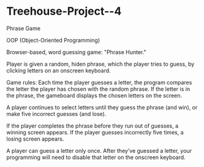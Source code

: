 # Treehouse-Project--4
 Phrase Game

OOP (Object-Oriented Programming)

Browser-based, word guessing game: "Phrase Hunter."

Player is given a random, hiden phrase, which the player tries to guess, by clicking letters on an onscreen keyboard.


Game rules:
Each time the player guesses a letter, the program compares the letter the player has chosen with the random phrase. If the letter is in the phrase, the gameboard displays the chosen letters on the screen.

A player continues to select letters until they guess the phrase (and win), or make five incorrect guesses (and lose).

If the player completes the phrase before they run out of guesses, a winning screen appears. If the player guesses incorrectly five times, a losing screen appears.

A player can guess a letter only once. After they’ve guessed a letter, your programming will need to disable that letter on the onscreen keyboard.


